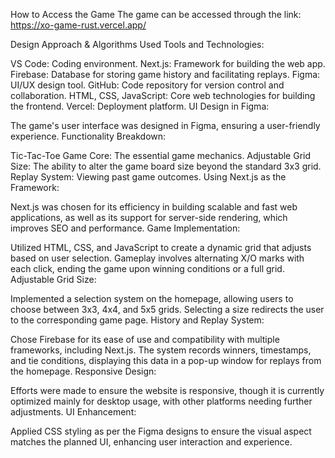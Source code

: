 
How to Access the Game
The game can be accessed through the link: https://xo-game-rust.vercel.app/

Design Approach & Algorithms Used
Tools and Technologies:

VS Code: Coding environment.
Next.js: Framework for building the web app.
Firebase: Database for storing game history and facilitating replays.
Figma: UI/UX design tool.
GitHub: Code repository for version control and collaboration.
HTML, CSS, JavaScript: Core web technologies for building the frontend.
Vercel: Deployment platform.
UI Design in Figma:

The game's user interface was designed in Figma, ensuring a user-friendly experience.
Functionality Breakdown:

Tic-Tac-Toe Game Core: The essential game mechanics.
Adjustable Grid Size: The ability to alter the game board size beyond the standard 3x3 grid.
Replay System: Viewing past game outcomes.
Using Next.js as the Framework:

Next.js was chosen for its efficiency in building scalable and fast web applications, as well as its support for server-side rendering, which improves SEO and performance.
Game Implementation:

Utilized HTML, CSS, and JavaScript to create a dynamic grid that adjusts based on user selection. Gameplay involves alternating X/O marks with each click, ending the game upon winning conditions or a full grid.
Adjustable Grid Size:

Implemented a selection system on the homepage, allowing users to choose between 3x3, 4x4, and 5x5 grids. Selecting a size redirects the user to the corresponding game page.
History and Replay System:

Chose Firebase for its ease of use and compatibility with multiple frameworks, including Next.js. The system records winners, timestamps, and tie conditions, displaying this data in a pop-up window for replays from the homepage.
Responsive Design:

Efforts were made to ensure the website is responsive, though it is currently optimized mainly for desktop usage, with other platforms needing further adjustments.
UI Enhancement:

Applied CSS styling as per the Figma designs to ensure the visual aspect matches the planned UI, enhancing user interaction and experience.

